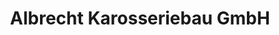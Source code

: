 ---
title: "Albrecht Karosseriebau GmbH"
url: /rastede/albrecht-karosseriebau-gmbh/
shop: Autowerkstatt
---